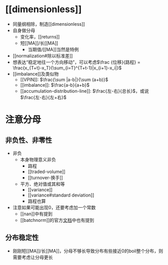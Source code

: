 # [[dimensionless]]
- 同量纲相除，制造[[dimensionless]]
- 自身做分母
  - 变化率，[[returns]]
  - 短[[MA]]/长[[MA]]
    - 当期值/[[MA]]当然是特例
- [[normalization#除以标准差]]
- 想表达“稳定地往一个方向移动”，可以考虑$\frac {位移}{路程} = \frac{x_{T+t}-x_T}{\sum_{i=T}^{T+t-1}|x_{i+1}-x_i|}$
- [[imbalance]]及类似物
    - [[VPIN]]: $\frac{\sum |a-b|}{\sum (a+b)}$
    - [[imbalance]]: $\frac{a-b}{a+b}$
    - [[accumulation-distribution-line]]: $\frac{左-右}{总长}$，或说$\frac{左-右}{左+右}$
# 注意分母
## 非负性、非零性
- 非负
  - 本身物理意义非负
    - 路程
    - [[traded-volume]]
    - [[turnover-换手]]
  - 平方、绝对值或其和等
    - [[variance]]
    - [[variance#standard deviation]]
    - 路程也算
- 注意如果可能出现0，还要考虑加一个常数
  - [[nan]]中有提到
  - [[batchnorm]]的官方[文档](https://pytorch.org/docs/stable/generated/torch.nn.BatchNorm2d.html)中也有提到
## 分布稳定性
- 刚刚短[[MA]]/长[[MA]]，分母不够长导致分布有些接近0的boil整个分布，则需要考虑让分母更长